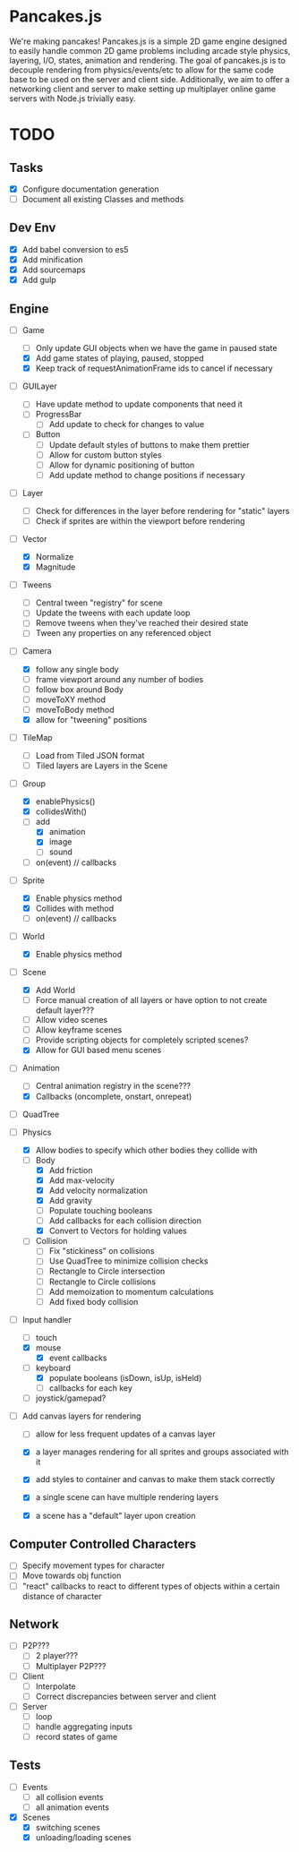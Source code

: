 # Pancakes.js
We're making pancakes! Pancakes.js is a simple 2D game engine designed to easily handle common 2D game problems including
arcade style physics, layering, I/O, states, animation and rendering. The goal of pancakes.js is to decouple rendering from physics/events/etc to allow for the same code base to be used on the server and client side. Additionally, we aim to offer a networking client and server to make setting up multiplayer online game servers with Node.js trivially easy.


# TODO
## Tasks
- [x] Configure documentation generation
- [ ] Document all existing Classes and methods

## Dev Env
- [x] Add babel conversion to es5
- [x] Add minification
- [x] Add sourcemaps
- [x] Add gulp

## Engine
- [ ] Game
    - [ ] Only update GUI objects when we have the game in paused state
    - [x] Add game states of playing, paused, stopped
    - [x] Keep track of requestAnimationFrame ids to cancel if necessary
- [ ] GUILayer
    - [ ] Have update method to update components that need it
    - [ ] ProgressBar
        - [ ] Add update to check for changes to value
    - [ ] Button
        - [ ] Update default styles of buttons to make them prettier
        - [ ] Allow for custom button styles
        - [ ] Allow for dynamic positioning of button
        - [ ] Add update method to change positions if necessary
- [ ] Layer
    - [ ] Check for differences in the layer before rendering for "static" layers
    - [ ] Check if sprites are within the viewport before rendering
- [ ] Vector
    - [x] Normalize
    - [x] Magnitude
- [ ] Tweens
    - [ ] Central tween "registry" for scene
    - [ ] Update the tweens with each update loop
    - [ ] Remove tweens when they've reached their desired state
    - [ ] Tween any properties on any referenced object
- [ ] Camera
    - [x] follow any single body
    - [ ] frame viewport around any number of bodies
    - [ ] follow box around Body
    - [ ] moveToXY method
    - [ ] moveToBody method
    - [x] allow for "tweening" positions
- [ ] TileMap
    - [ ] Load from Tiled JSON format
    - [ ] Tiled layers are Layers in the Scene
- [ ] Group
    - [x] enablePhysics()
    - [x] collidesWith()
    - [ ] add
        - [x] animation
        - [x] image
        - [ ] sound
    - [ ] on(event) // callbacks
- [ ] Sprite
    - [x] Enable physics method
    - [x] Collides with method
    - [ ] on(event) // callbacks
- [ ] World
    - [x] Enable physics method
- [ ] Scene
    - [x] Add World
    - [ ] Force manual creation of all layers or have option to not create default layer???
    - [ ] Allow video scenes
    - [ ] Allow keyframe scenes
    - [ ] Provide scripting objects for completely scripted scenes?
    - [x] Allow for GUI based menu scenes
- [ ] Animation
    - [ ] Central animation registry in the scene???
    - [x] Callbacks (oncomplete, onstart, onrepeat)
- [ ] QuadTree

- [ ] Physics
    - [x] Allow bodies to specify which other bodies they collide with
    - [ ] Body
        - [x] Add friction
        - [x] Add max-velocity
        - [x] Add velocity normalization
        - [x] Add gravity
        - [ ] Populate touching booleans
        - [ ] Add callbacks for each collision direction
        - [x] Convert to Vectors for holding values
    - [ ] Collision
        - [ ] Fix "stickiness" on collisions
        - [ ] Use QuadTree to minimize collision checks
        - [ ] Rectangle to Circle intersection
        - [ ] Rectangle to Circle collisions
        - [ ] Add memoization to momentum calculations
        - [ ] Add fixed body collision
- [ ] Input handler
    - [ ] touch
    - [x] mouse
        - [x] event callbacks
    - [ ] keyboard
        - [x] populate booleans (isDown, isUp, isHeld)
        - [ ] callbacks for each key
    - [ ] joystick/gamepad?
- [ ] Add canvas layers for rendering
    - [ ] allow for less frequent updates of a canvas layer
    - [x] a layer manages rendering for all sprites and groups associated with it
    - [x] add styles to container and canvas to make them stack correctly
    - [x] a single scene can have multiple rendering layers
    - [x] a scene has a "default" layer upon creation


## Computer Controlled Characters
- [ ] Specify movement types for character
- [ ] Move towards obj function
- [ ] "react" callbacks to react to different types of objects within a certain distance of character

## Network
- [ ] P2P???
    - [ ] 2 player???
    - [ ] Multiplayer P2P???
- [ ] Client
    - [ ] Interpolate
    - [ ] Correct discrepancies between server and client
- [ ] Server
    - [ ] loop
    - [ ] handle aggregating inputs
    - [ ] record states of game

## Tests
- [ ] Events
    - [ ] all collision events
    - [ ] all animation events

- [x] Scenes
    - [x] switching scenes
    - [x] unloading/loading scenes